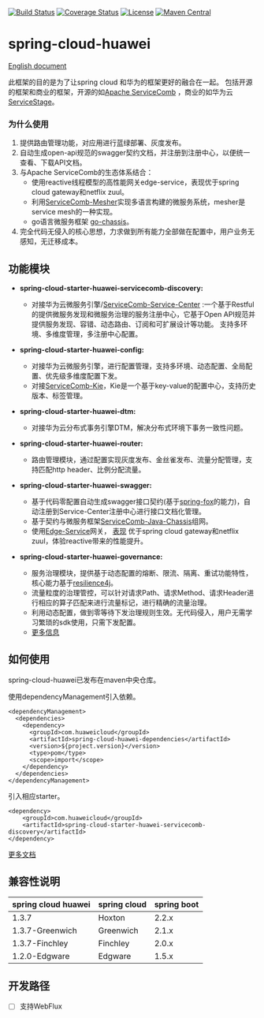 [![Build Status](https://travis-ci.org/huaweicloud/spring-cloud-huawei.svg?branch=master)](https://travis-ci.org/huaweicloud/spring-cloud-huawei)
[![Coverage Status](https://coveralls.io/repos/github/huaweicloud/spring-cloud-huawei/badge.svg?branch=master)](https://coveralls.io/github/huaweicloud/spring-cloud-huawei?branch=master)
[![License](https://img.shields.io/badge/license-Apache%202-4EB1BA.svg)](https://www.apache.org/licenses/LICENSE-2.0.html)
[![Maven Central](https://maven-badges.herokuapp.com/maven-central/com.huaweicloud/spring-cloud-huawei/badge.svg)](https://search.maven.org/search?q=g:com.huaweicloud%20AND%20a:spring-cloud-huawei-dependencies) 

# spring-cloud-huawei

[English document](https://github.com/huaweicloud/spring-cloud-huawei)

此框架的目的是为了让spring cloud 和华为的框架更好的融合在一起。
包括开源的框架和商业的框架，开源的如[Apache ServiceComb](http://servicecomb.apache.org)
，商业的如华为云[ServiceStage](https://www.huaweicloud.com/product/servicestage.html)。

### 为什么使用
 1. 提供路由管理功能，对应用进行蓝绿部署、灰度发布。
 2. 自动生成open-api规范的swagger契约文档，并注册到注册中心，以便统一查看、下载API文档。
 3. 与Apache ServiceComb的生态体系结合：
     - 使用reactive线程模型的高性能网关edge-service，表现优于spring cloud gateway和netflix zuul。
     - 利用[ServiceComb-Mesher](https://github.com/apache/servicecomb-mesher)实现多语言构建的微服务系统，mesher是service mesh的一种实现。
     - go语言微服务框架 [go-chassis](https://github.com/go-chassis/go-chassis)。
 4. 完全代码无侵入的核心思想，力求做到所有能力全部做在配置中，用户业务无感知，无迁移成本。


## 功能模块

 * **spring-cloud-starter-huawei-servicecomb-discovery:**
     * 对接华为云微服务引擎/[ServiceComb-Service-Center](https://github.com/apache/servicecomb-service-center)
 :一个基于Restful的提供微服务发现和微服务治理的服务注册中心，它基于Open API规范并提供服务发现、容错、动态路由、订阅和可扩展设计等功能。
 支持多环境、多维度管理，多注册中心配置。

 * **spring-cloud-starter-huawei-config:**
     * 对接华为云微服务引擎，进行配置管理，支持多环境、动态配置、全局配置、优先级多维度配置下发。
     * 对接[ServiceComb-Kie](https://github.com/apache/servicecomb-kie)，Kie是一个基于key-value的配置中心，支持历史版本、标签管理。

 * **spring-cloud-starter-huawei-dtm:**
     * 对接华为云分布式事务引擎DTM，解决分布式环境下事务一致性问题。

 * **spring-cloud-starter-huawei-router:**
     * 路由管理模块，通过配置实现灰度发布、金丝雀发布、流量分配管理，支持匹配http header、比例分配流量。

 * **spring-cloud-starter-huawei-swagger:**
     * 基于代码零配置自动生成swagger接口契约(基于[spring-fox](https://github.com/springfox/springfox)的能力)，自动注册到Service-Center注册中心进行接口文档化管理。
     * 基于契约与微服务框架[ServiceComb-Java-Chassis](https://github.com/apache/servicecomb-java-chassis)组网。
     * 使用[Edge-Service](https://docs.servicecomb.io/java-chassis/zh_CN/edge/by-servicecomb-sdk/)网关，
 [表现](https://github.com/AngLi2/api-gateway-benchmark/blob/master/Spring%20Cloud%20Gateway%2C%20Zuul%2C%20Edge%20Service%20%E6%80%A7%E8%83%BD%E5%AF%B9%E6%AF%94.md)
 优于spring cloud gateway和netflix zuul，体验reactive带来的性能提升。

 * **spring-cloud-starter-huawei-governance:**
     * 服务治理模块，提供基于动态配置的熔断、限流、隔离、重试功能特性，核心能力基于[resilience4j](https://github.com/resilience4j/resilience4j)。
     * 流量粒度的治理管控，可以针对请求Path、请求Method、请求Header进行相应的算子匹配来进行流量标记，进行精确的流量治理。
     * 利用动态配置，做到零等待下发治理规则生效。无代码侵入，用户无需学习繁琐的sdk使用，只需下发配置。
     * [更多信息](https://github.com/huaweicloud/spring-cloud-huawei/tree/master/spring-cloud-huawei-governance)
     
## 如何使用
spring-cloud-huawei已发布在maven中央仓库。

使用dependencyManagement引入依赖。

    <dependencyManagement>
      <dependencies>
        <dependency>
          <groupId>com.huaweicloud</groupId>
          <artifactId>spring-cloud-huawei-dependencies</artifactId>
          <version>${project.version}</version>
          <type>pom</type>
          <scope>import</scope>
        </dependency>
      </dependencies>
    </dependencyManagement>
    
引入相应starter。

    <dependency>
        <groupId>com.huaweicloud</groupId>
        <artifactId>spring-cloud-starter-huawei-servicecomb-discovery</artifactId>
    </dependency>
    
[更多文档](https://support.huaweicloud.com/devg-servicestage/cse_java_0054.html)

## 兼容性说明

| spring cloud huawei | spring cloud | spring boot |
| ------------------- | ------------ | ----------- |
| 1.3.7               | Hoxton       | 2.2.x       |
| 1.3.7-Greenwich     | Greenwich    | 2.1.x       |
| 1.3.7-Finchley      | Finchley     | 2.0.x       |
| 1.2.0-Edgware       | Edgware      | 1.5.x       |

## 开发路径
- [ ] 支持WebFlux

